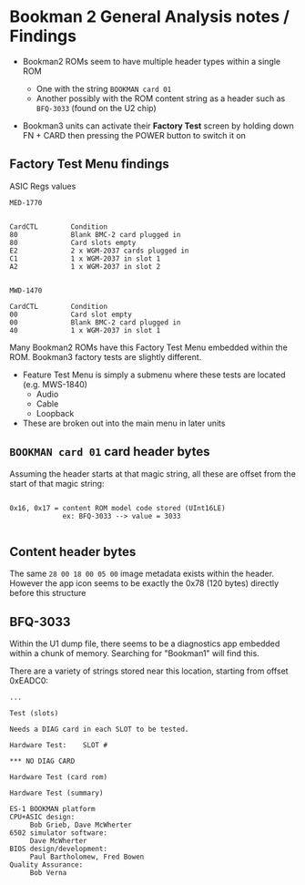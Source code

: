 # Bookman 2 General Analysis notes / Findings

- Bookman2 ROMs seem to have multiple header types within a single ROM
     - One with the string `BOOKMAN card 01`
     - Another possibly with the ROM content string as a header such as `BFQ-3033` (found on the U2 chip)

- Bookman3 units can activate their **Factory Test** screen by holding down FN + CARD then pressing the POWER button to switch it on
## Factory Test Menu findings

ASIC Regs values

```
MED-1770


CardCTL        Condition
80             Blank BMC-2 card plugged in
80             Card slots empty
E2             2 x WGM-2037 cards plugged in
C1             1 x WGM-2037 in slot 1
A2             1 x WGM-2037 in slot 2


MWD-1470

CardCTL        Condition
00             Card slot empty
00             Blank BMC-2 card plugged in
40             1 x WGM-2037 in slot 1

```

Many Bookman2 ROMs have this Factory Test Menu embedded within the ROM. Bookman3 factory tests are slightly different.
- Feature Test Menu is simply a submenu where these tests are located (e.g. MWS-1840)
     - Audio
     - Cable
     - Loopback
- These are broken out into the main menu in later units

## `BOOKMAN card 01` card header bytes

Assuming the header starts at that magic string, all these are offset from the start of that magic string:

```

0x16, 0x17 = content ROM model code stored (UInt16LE)
             ex: BFQ-3033 --> value = 3033 


```

## Content header bytes

The same `28 00 18 00 05 00` image metadata exists within the header.
However the app icon seems to be exactly the 0x78 (120 bytes) directly before this structure

## BFQ-3033

Within the U1 dump file, there seems to be a diagnostics app embedded within a chunk of memory. Searching for "Bookman1" will find this.

There are a variety of strings stored near this location, starting from offset 0xEADC0:

```
...

Test (slots)

Needs a DIAG card in each SLOT to be tested.

Hardware Test:    SLOT #

*** NO DIAG CARD

Hardware Test (card rom)

Hardware Test (summary)

ES-1 BOOKMAN platform
CPU+ASIC design:
     Bob Grieb, Dave McWherter
6502 simulator software:
     Dave McWherter
BIOS design/development:
     Paul Bartholomew, Fred Bowen
Quality Assurance:
     Bob Verna

```